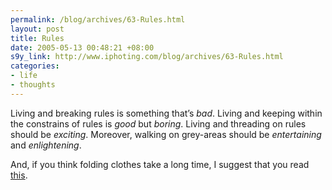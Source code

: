 ```yaml
--- 
permalink: /blog/archives/63-Rules.html
layout: post
title: Rules
date: 2005-05-13 00:48:21 +08:00
s9y_link: http://www.iphoting.com/blog/archives/63-Rules.html
categories: 
- life
- thoughts
---
```

<p class="whiteline"><p>Living and breaking rules is something that&#8217;s <em>bad</em>. Living and keeping within the constrains of rules is <em>good</em> but <em>boring</em>. Living and threading on rules should be <em>exciting</em>. Moreover, walking on grey-areas should be <em>entertaining</em> and <em>enlightening</em>.</p>
</p><p class="break"><p>And, if you think folding clothes take a long time, I suggest that you read <a onclick="_gaq.push(['_trackPageview', '/extlink/www.howtofoldashirt.net/']);"  href="http://www.howtofoldashirt.net/">this</a>.</p></p>
